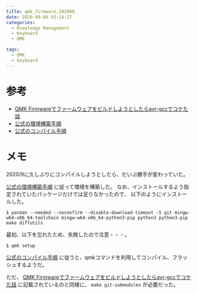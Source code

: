 ```yaml
---
title: qmk_firmware_202009
date: 2020-09-06 03:14:27
categories:
  - Knowledge Management
  - Keyboard
  - QMK

tags:
  - QMK
  - keyboard
---
```



# 参考

* [QMK Firmwareでファームウェアをビルドしようとしたらavr-gccでコケた話]
* [公式の環境構築手順]
* [公式のコンパイル手順]

[QMK Firmwareでファームウェアをビルドしようとしたらavr-gccでコケた話]: https://qiita.com/huequica/items/6067d3a022c7cd719ab2
[公式の環境構築手順]: https://docs.qmk.fm/#/newbs_building_firmware
[公式のコンパイル手順]: https://docs.qmk.fm/#/newbs_flashing


# メモ

2020/9に久しぶりにコンパイルしようとしたら、だいぶ勝手が変わっていた。

[公式の環境構築手順] に従って環境を構築した。
なお、インストールするよう指定されていたパッケージだけでは足りなかったので、
以下のようにインストールした。

```shell
$ pacman --needed --noconfirm --disable-download-timeout -S git mingw-w64-x86_64-toolchain mingw-w64-x86_64-python3-pip python3 python3-pip make diffutils
```

最初、以下を忘れたため、失敗したので注意・・・。

```shell
$ qmk setup
```

[公式のコンパイル手順] に従うと、qmkコマンドを利用してコンパイル、フラッシュするようだ。

ただ、 [QMK Firmwareでファームウェアをビルドしようとしたらavr-gccでコケた話] に記載されているのと同様に、
`make git-submodules` が必要だった。

<!-- vim: set et tw=0 ts=2 sw=2: -->
